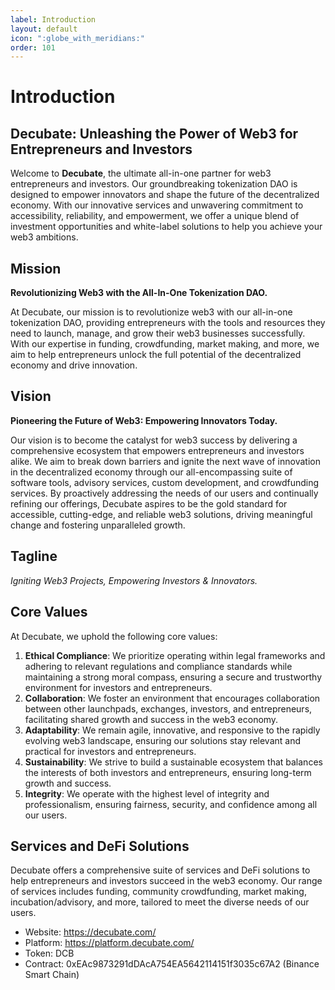 ```yaml
---
label: Introduction
layout: default
icon: ":globe_with_meridians:"
order: 101
---
```

# Introduction
## Decubate: Unleashing the Power of Web3 for Entrepreneurs and Investors

Welcome to **Decubate**, the ultimate all-in-one partner for web3 entrepreneurs and investors. Our groundbreaking tokenization DAO is designed to empower innovators and shape the future of the decentralized economy. With our innovative services and unwavering commitment to accessibility, reliability, and empowerment, we offer a unique blend of investment opportunities and white-label solutions to help you achieve your web3 ambitions.

## Mission

**Revolutionizing Web3 with the All-In-One Tokenization DAO.**

At Decubate, our mission is to revolutionize web3 with our all-in-one tokenization DAO, providing entrepreneurs with the tools and resources they need to launch, manage, and grow their web3 businesses successfully. With our expertise in funding, crowdfunding, market making, and more, we aim to help entrepreneurs unlock the full potential of the decentralized economy and drive innovation.

## Vision

**Pioneering the Future of Web3: Empowering Innovators Today.**

Our vision is to become the catalyst for web3 success by delivering a comprehensive ecosystem that empowers entrepreneurs and investors alike. We aim to break down barriers and ignite the next wave of innovation in the decentralized economy through our all-encompassing suite of software tools, advisory services, custom development, and crowdfunding services. By proactively addressing the needs of our users and continually refining our offerings, Decubate aspires to be the gold standard for accessible, cutting-edge, and reliable web3 solutions, driving meaningful change and fostering unparalleled growth.

## Tagline

_Igniting Web3 Projects, Empowering Investors & Innovators._

## Core Values

At Decubate, we uphold the following core values:

1. **Ethical Compliance**: We prioritize operating within legal frameworks and adhering to relevant regulations and compliance standards while maintaining a strong moral compass, ensuring a secure and trustworthy environment for investors and entrepreneurs.
2. **Collaboration**: We foster an environment that encourages collaboration between other launchpads, exchanges, investors, and entrepreneurs, facilitating shared growth and success in the web3 economy.
3. **Adaptability**: We remain agile, innovative, and responsive to the rapidly evolving web3 landscape, ensuring our solutions stay relevant and practical for investors and entrepreneurs.
4. **Sustainability**: We strive to build a sustainable ecosystem that balances the interests of both investors and entrepreneurs, ensuring long-term growth and success.
5. **Integrity**: We operate with the highest level of integrity and professionalism, ensuring fairness, security, and confidence among all our users.

## Services and DeFi Solutions

Decubate offers a comprehensive suite of services and DeFi solutions to help entrepreneurs and investors succeed in the web3 economy. Our range of services includes funding, community crowdfunding, market making, incubation/advisory, and more, tailored to meet the diverse needs of our users.


- Website: https://decubate.com/
- Platform: https://platform.decubate.com/
- Token: DCB
- Contract: 0xEAc9873291dDAcA754EA5642114151f3035c67A2 (Binance Smart Chain)
